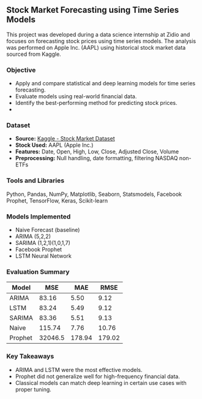 ## Stock Market Forecasting using Time Series Models

This project was developed during a data science internship at Zidio and focuses on forecasting stock prices using time series models. The analysis was performed on Apple Inc. (AAPL) using historical stock market data sourced from Kaggle.

### Objective

- Apply and compare statistical and deep learning models for time series forecasting.
- Evaluate models using real-world financial data.
- Identify the best-performing method for predicting stock prices.
- 
### Dataset

- **Source:** [Kaggle - Stock Market Dataset](https://www.kaggle.com/datasets/jacksoncrow/stock-market-dataset)
- **Stock Used:** AAPL (Apple Inc.)
- **Features:** Date, Open, High, Low, Close, Adjusted Close, Volume
- **Preprocessing:** Null handling, date formatting, filtering NASDAQ non-ETFs

### Tools and Libraries

Python, Pandas, NumPy, Matplotlib, Seaborn, Statsmodels, Facebook Prophet, TensorFlow, Keras, Scikit-learn

### Models Implemented

- Naive Forecast (baseline)
- ARIMA (5,2,2)
- SARIMA (1,2,1)(1,0,1,7)
- Facebook Prophet
- LSTM Neural Network

### Evaluation Summary

| Model        | MSE     | MAE     | RMSE    |
|--------------|---------|---------|---------|
| ARIMA        | 83.16   | 5.50    | 9.12    |
| LSTM         | 83.24   | 5.49    | 9.12    |
| SARIMA       | 83.36   | 5.51    | 9.13    |
| Naive        | 115.74  | 7.76    | 10.76   |
| Prophet      | 32046.5 | 178.94  | 179.02  |

### Key Takeaways

- ARIMA and LSTM were the most effective models.
- Prophet did not generalize well for high-frequency financial data.
- Classical models can match deep learning in certain use cases with proper tuning.
